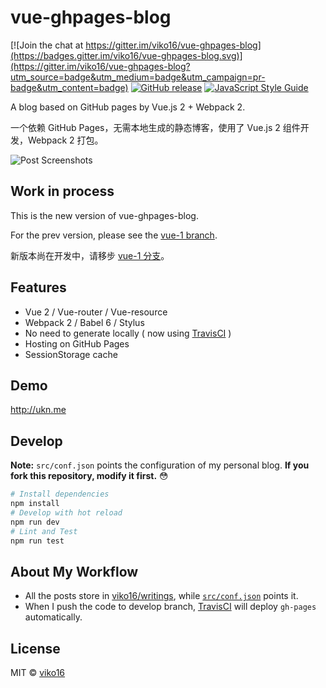 # vue-ghpages-blog

[![Join the chat at https://gitter.im/viko16/vue-ghpages-blog](https://badges.gitter.im/viko16/vue-ghpages-blog.svg)](https://gitter.im/viko16/vue-ghpages-blog?utm_source=badge&utm_medium=badge&utm_campaign=pr-badge&utm_content=badge)
[![GitHub release](https://img.shields.io/github/release/viko16/vue-ghpages-blog.svg?style=flat)](https://github.com/viko16/vue-ghpages-blog/releases/latest)
[![JavaScript Style Guide](https://img.shields.io/badge/code%20style-standard-brightgreen.svg?style=flat)](http://standardjs.com/)

A blog based on GitHub pages by Vue.js 2 + Webpack 2.

一个依赖 GitHub Pages，无需本地生成的静态博客，使用了 Vue.js 2 组件开发，Webpack 2 打包。

![Post Screenshots](https://cloud.githubusercontent.com/assets/5064777/19349059/a815395c-9183-11e6-97c3-56514acf0f1d.png)

## Work in process

This is the new version of vue-ghpages-blog.

For the prev version, please see the [vue-1 branch](https://github.com/viko16/vue-ghpages-blog/tree/vue-1). 

新版本尚在开发中，请移步 [vue-1 分支](https://github.com/viko16/vue-ghpages-blog/tree/vue-1)。

## Features

- Vue 2 / Vue-router / Vue-resource
- Webpack 2 / Babel 6 / Stylus
- No need to generate locally ( now using [TravisCI](https://travis-ci.org) )
- Hosting on GitHub Pages
- SessionStorage cache

## Demo

http://ukn.me

## Develop

**Note:** `src/conf.json` points the configuration of my personal blog. **If you fork this repository, modify it first.**  😳

```bash
# Install dependencies
npm install
# Develop with hot reload
npm run dev
# Lint and Test
npm run test
```

## About My Workflow
- All the posts store in [viko16/writings](https://github.com/viko16/writings), while [`src/conf.json`](src/conf.json) points it.
- When I push the code to develop branch, [TravisCI](.travis.yml) will deploy `gh-pages` automatically.

## License

MIT © [viko16](https://github.com/viko16)
